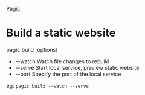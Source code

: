 
[Pagic](https://pagic.org/docs/config.html#sidebar)

# Build a static website
pagic build [options]
- --watch   Watch file changes to rebuild
- --serve   Start local service, preview static website
- --port    Specify the port of the local service

eg: `pagic build --watch --serve`
